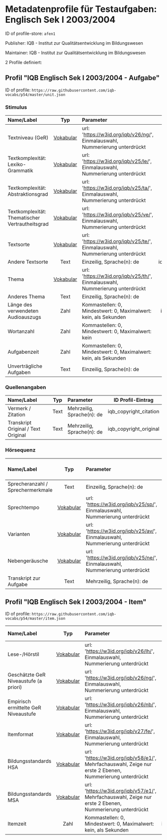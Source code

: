 # Metadatenprofile für Testaufgaben: Englisch Sek I 2003/2004

ID of profile-store: `afen1`

Publisher: IQB - Institut zur Qualitätsentwicklung im Bildungswesen

Maintainer: IQB - Institut zur Qualitätsentwicklung im Bildungswesen

2 Profile definiert:

## Profil "IQB Englisch Sek I 2003/2004 - Aufgabe"

ID of profile: `https://raw.githubusercontent.com/iqb-vocabs/p54/master/unit.json`

### Stimulus

| Name/Label | Typ | Parameter | ID Profil-Eintrag |
| :--- | :---: | :--- | :---: |
| Textniveau (GeR) | [Vokabular](https://w3id.org/iqb/v26/ng/) | url: 'https://w3id.org/iqb/v26/ng/', Einmalauswahl, Nummerierung unterdrückt | e2 |
| Textkomplexität: Lexiko-Grammatik | [Vokabular](https://w3id.org/iqb/v25/le/) | url: 'https://w3id.org/iqb/v25/le/', Einmalauswahl, Nummerierung unterdrückt | e3 |
| Textkomplexität: Abstraktionsgrad | [Vokabular](https://w3id.org/iqb/v25/ta/) | url: 'https://w3id.org/iqb/v25/ta/', Einmalauswahl, Nummerierung unterdrückt | e4 |
| Textkomplexität: Thematischer Vertrautheitsgrad | [Vokabular](https://w3id.org/iqb/v25/ve/) | url: 'https://w3id.org/iqb/v25/ve/', Einmalauswahl, Nummerierung unterdrückt | e5 |
| Textsorte | [Vokabular](https://w3id.org/iqb/v25/te/) | url: 'https://w3id.org/iqb/v25/te/', Einmalauswahl, Nummerierung unterdrückt | e6 |
| Andere Textsorte | Text |Einzeilig, Sprache(n): de | iqb_other_text_type |
| Thema | [Vokabular](https://w3id.org/iqb/v25/th/) | url: 'https://w3id.org/iqb/v25/th/', Einmalauswahl, Nummerierung unterdrückt | e7 |
| Anderes Thema | Text |Einzeilig, Sprache(n): de | iqb_other_topic |
| Länge des verwendeten Audioauszugs | Zahl |Kommastellen: 0, Mindestwert: 0, Maximalwert: kein, als Sekunden | iqb_time_stimulus |
| Wortanzahl | Zahl |Kommastellen: 0, Mindestwert: 0, Maximalwert: kein | iqb_word_count |
| Aufgabenzeit | Zahl |Kommastellen: 0, Mindestwert: 0, Maximalwert: kein, als Sekunden | iqb_time_unit |
| Unverträgliche Aufgaben | Text |Einzeilig, Sprache(n): de | iqb_compatibility |

### Quellenangaben

| Name/Label | Typ | Parameter | ID Profil-Eintrag |
| :--- | :---: | :--- | :---: |
| Vermerk / Zitation | Text |Mehrzeilig, Sprache(n): de | iqb_copyright_citation |
| Transkript Original / Text Original | Text |Mehrzeilig, Sprache(n): de | iqb_copyright_original |

### Hörsequenz

| Name/Label | Typ | Parameter | ID Profil-Eintrag |
| :--- | :---: | :--- | :---: |
| Sprecheranzahl / Sprechermerkmale | Text |Einzeilig, Sprache(n): de | k2 |
| Sprechtempo | [Vokabular](https://w3id.org/iqb/v25/sp/) | url: 'https://w3id.org/iqb/v25/sp/', Einmalauswahl, Nummerierung unterdrückt | k3 |
| Varianten | [Vokabular](https://w3id.org/iqb/v25/av/) | url: 'https://w3id.org/iqb/v25/av/', Einmalauswahl, Nummerierung unterdrückt | k4 |
| Nebengeräusche | [Vokabular](https://w3id.org/iqb/v25/ne/) | url: 'https://w3id.org/iqb/v25/ne/', Einmalauswahl, Nummerierung unterdrückt | k5 |
| Transkript zur Aufgabe | Text |Mehrzeilig, Sprache(n): de | k6 |

## Profil "IQB Englisch Sek I 2003/2004 - Item"

ID of profile: `https://raw.githubusercontent.com/iqb-vocabs/p54/master/item.json`

| Name/Label | Typ | Parameter | ID Profil-Eintrag |
| :--- | :---: | :--- | :---: |
| Lese-/Hörstil | [Vokabular](https://w3id.org/iqb/v26/lh/) | url: 'https://w3id.org/iqb/v26/lh/', Einmalauswahl, Nummerierung unterdrückt | w8 |
| Geschätzte GeR Niveaustufe (a priori) | [Vokabular](https://w3id.org/iqb/v26/ng/) | url: 'https://w3id.org/iqb/v26/ng/', Einmalauswahl, Nummerierung unterdrückt | s8 |
| Empirisch ermittelte GeR Niveaustufe | [Vokabular](https://w3id.org/iqb/v26/nb/) | url: 'https://w3id.org/iqb/v26/nb/', Einmalauswahl, Nummerierung unterdrückt | s9 |
| Itemformat | [Vokabular](https://w3id.org/iqb/v27/fe/) | url: 'https://w3id.org/iqb/v27/fe/', Einmalauswahl, Nummerierung unterdrückt | s3 |
| Bildungsstandards HSA | [Vokabular](https://w3id.org/iqb/v58/e1/) | url: 'https://w3id.org/iqb/v58/e1/', Mehrfachauswahl, Zeige nur erste 2 Ebenen, Nummerierung unterdrückt | s4 |
| Bildungsstandards MSA | [Vokabular](https://w3id.org/iqb/v57/e1/) | url: 'https://w3id.org/iqb/v57/e1/', Mehrfachauswahl, Zeige nur erste 2 Ebenen, Nummerierung unterdrückt | s5 |
| Itemzeit | Zahl |Kommastellen: 0, Mindestwert: 0, Maximalwert: kein, als Sekunden | iqb_time_item |

